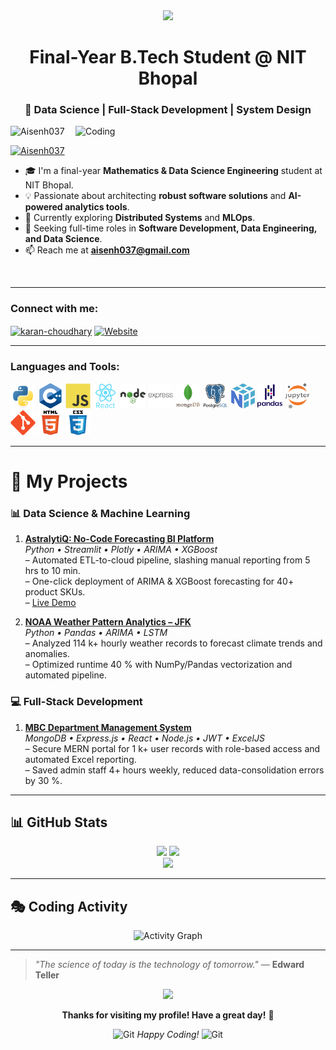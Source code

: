 <!-- <a href="https://git.io/typing-svg"><img src="https://readme-typing-svg.demolab.com?font=Fira+Code&pause=1000&color=007ACC&width=435&lines=Hi+👋,+I'm+Karan+Choudhary" alt="Typing SVG" /></a> -->

<div align="center">
  <img src="https://media.giphy.com/media/M9gbBd9nbDrOTu1Mqx/giphy.gif" width="100"/>
</div>

<h1 align="center">Final-Year B.Tech Student @ NIT Bhopal</h1>
<h3 align="center">🔹 Data Science | Full-Stack Development | System Design</h3>

<img align="right" alt="Coding" width="400" src="https://cdn.dribbble.com/users/1162077/screenshots/3848914/programmer.gif">

<p align="left">
  <img src="https://komarev.com/ghpvc/?username=Aisenh037&label=Profile%20Views&color=0e75b6&style=flat" alt="Aisenh037" />
</p>
<p align="left">
  <a href="https://github.com/ryo-ma/github-profile-trophy">
    <img src="https://github-profile-trophy.vercel.app/?username=Aisenh037&theme=tokyonight" alt="Aisenh037" />
  </a>
</p>

- 🎓 I'm a final-year **Mathematics & Data Science Engineering** student at NIT Bhopal.
- 💡 Passionate about architecting **robust software solutions** and **AI-powered analytics tools**.
- 🌱 Currently exploring **Distributed Systems** and **MLOps**.
- 💼 Seeking full-time roles in **Software Development, Data Engineering, and Data Science**.
- 📫 Reach me at **aisenh037@gmail.com**

<br clear="right"/>

---

<h3 align="left">Connect with me:</h3>
<p align="left">
  <a href="https://www.linkedin.com/in/karan-choudhary-8b62a6216/" target="blank"><img align="center" src="https://raw.githubusercontent.com/rahuldkjain/github-profile-readme-generator/master/src/images/icons/Social/linked-in-alt.svg" alt="karan-choudhary" height="30" width="40" /></a>
  <a href="https://portfoliopage-karans-projects-91623ef8.vercel.app/" target="blank"><img align="center" src="https://raw.githubusercontent.com/rahuldkjain/github-profile-readme-generator/master/src/images/icons/Misc/resume.svg" alt="Website" height="30" width="40" /></a>
</p>

---

<h3 align="left">Languages and Tools:</h3>
<p align="left">
    <a href="#"><img src="https://raw.githubusercontent.com/devicons/devicon/master/icons/python/python-original.svg" width="40" height="40"/></a>
    <a href="#"><img src="https://raw.githubusercontent.com/devicons/devicon/master/icons/cplusplus/cplusplus-original.svg" width="40" height="40"/></a>
    <a href="#"><img src="https://raw.githubusercontent.com/devicons/devicon/master/icons/javascript/javascript-original.svg" width="40" height="40"/></a>
    <a href="#"><img src="https://raw.githubusercontent.com/devicons/devicon/master/icons/react/react-original-wordmark.svg" width="40" height="40"/></a>
    <a href="#"><img src="https://raw.githubusercontent.com/devicons/devicon/master/icons/nodejs/nodejs-original-wordmark.svg" width="40" height="40"/></a>
    <a href="#"><img src="https://raw.githubusercontent.com/devicons/devicon/master/icons/express/express-original-wordmark.svg" width="40" height="40"/></a>
    <a href="#"><img src="https://raw.githubusercontent.com/devicons/devicon/master/icons/mongodb/mongodb-original-wordmark.svg" width="40" height="40"/></a>
    <a href="#"><img src="https://raw.githubusercontent.com/devicons/devicon/master/icons/postgresql/postgresql-original-wordmark.svg" width="40" height="40"/></a>
    <a href="#"><img src="https://raw.githubusercontent.com/devicons/devicon/master/icons/numpy/numpy-original.svg" width="40" height="40"/></a>
    <a href="#"><img src="https://raw.githubusercontent.com/devicons/devicon/master/icons/pandas/pandas-original-wordmark.svg" width="40" height="40"/></a>
    <a href="#"><img src="https://raw.githubusercontent.com/devicons/devicon/master/icons/jupyter/jupyter-original-wordmark.svg" width="40" height="40"/></a>
    <a href="#"><img src="https://raw.githubusercontent.com/devicons/devicon/master/icons/git/git-original.svg" width="40" height="40"/></a>
    <a href="#"><img src="https://raw.githubusercontent.com/devicons/devicon/master/icons/html5/html5-original-wordmark.svg" width="40" height="40"/></a>
    <a href="#"><img src="https://raw.githubusercontent.com/devicons/devicon/master/icons/css3/css3-original-wordmark.svg" width="40" height="40"/></a>
</p>

---

# 🚀 My Projects

### 📊 Data Science & Machine Learning

1. **[AstralytiQ: No-Code Forecasting BI Platform](https://github.com/Aisenh037/sales-forecast-app)**  
   *Python • Streamlit • Plotly • ARIMA • XGBoost*  
   – Automated ETL-to-cloud pipeline, slashing manual reporting from 5 hrs to 10 min.  
   – One-click deployment of ARIMA & XGBoost forecasting for 40+ product SKUs.  
   – [Live Demo](https://sales-forecast-app-jfp8hbxrt95ny72qkkpygs.streamlit.app/)

2. **[NOAA Weather Pattern Analytics – JFK](https://github.com/Aisenh037/Weather-Pattern-Analytics-JFK.git)**  
   *Python • Pandas • ARIMA • LSTM*  
   – Analyzed 114 k+ hourly weather records to forecast climate trends and anomalies.  
   – Optimized runtime 40 % with NumPy/Pandas vectorization and automated pipeline.

### 💻 Full-Stack Development

1. **[MBC Department Management System](https://github.com/Aisenh037/MBC_DEPT_MNGMNT.git)**  
   *MongoDB • Express.js • React • Node.js • JWT • ExcelJS*  
   – Secure MERN portal for 1 k+ user records with role-based access and automated Excel reporting.  
   – Saved admin staff 4+ hours weekly, reduced data-consolidation errors by 30 %.

---

## 📊 GitHub Stats

<div align="center">
  <img src="https://github-readme-stats.vercel.app/api?username=Aisenh037&show_icons=true&locale=en&theme=tokyonight&include_all_commits=true" height="180em" />
  <img src="https://github-readme-stats.vercel.app/api/top-langs?username=Aisenh037&show_icons=true&locale=en&layout=compact&theme=tokyonight" height="180em" />
</div>
<div align="center">
  <img src="https://github-readme-streak-stats.herokuapp.com?user=Aisenh037&theme=tokyonight" />
</div>

---

## 🎭 Coding Activity

<div align="center">
  <img src="https://github-readme-activity-graph.vercel.app/graph?username=Aisenh037&theme=tokyo-night" alt="Activity Graph" />
</div>

---

> *"The science of today is the technology of tomorrow."* — **Edward Teller**

<div align="center">
  <img src="https://media.giphy.com/media/jpVnC65DmYeyRL4LHS/giphy.gif" width="20%">
  
  **Thanks for visiting my profile! Have a great day!** 🌟
  
  <img src="https://media.giphy.com/media/W5eoZHPpUx9sapR0eu/giphy.gif" width="30px" alt="Git"/>
  <i>Happy Coding!</i>
  <img src="https://media.giphy.com/media/W5eoZHPpUx9sapR0eu/giphy.gif" width="30px" alt="Git"/>
</div>
